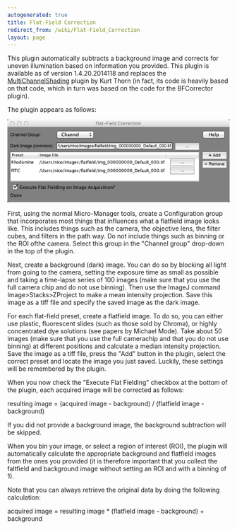 ```yaml
---
autogenerated: true
title: Flat-Field Correction
redirect_from: /wiki/Flat-Field_Correction
layout: page
---
```


This plugin automatically subtracts a background image and corrects for
uneven illumination based on information you provided. This plugin is
available as of version 1.4.20.2014118 and replaces the
[MultiChannelShading](MultiChannelShading) plugin by Kurt
Thorn (in fact, its code is heavily based on that code, which in turn
was based on the code for the BFCorrector plugin).

The plugin appears as follows:

![](media/Flatfield.png "Flatfield.png")

First, using the normal Micro-Manager tools, create a Configuration
group that incorporates most things that influences what a flatfield
image looks like. This includes things such as the camera, the objective
lens, the filter cubes, and filters in the path way. Do not include
things such as binning or the ROI ofthe camera. Select this group in the
"Channel group" drop-down in the top of the plugin.

Next, create a background (dark) image. You can do so by blocking all
light from going to the camera, setting the exposure time as small as
possible and taking a time-lapse series of 100 images (make sure that
you use the full camera chip and do not use binning). Then use the
ImageJ command Image&gt;Stacks&gt;ZProject to make a mean intensity
projection. Save this image as a tiff file and specify the saved image
as the dark image.

For each flat-field preset, create a flatfield image. To do so, you can
either use plastic, fluorescent slides (such as those sold by Chroma),
or highly concentrated dye solutions (see papers by Michael Mode). Take
about 50 images (make sure that you use the full camerachip and that you
do not use binning) at different positions and calculate a median
intensity projection. Save the image as a tiff file, press the "Add"
button in the plugin, select the correct preset and locate the image you
just saved. Luckily, these settings will be remembered by the plugin.

When you now check the "Execute Flat Fielding" checkbox at the bottom of
the plugin, each acquired image will be corrected as follows:

resulting image = (acquired image - background) / (flatfield image -
background)

If you did not provide a background image, the background subtraction
will be skipped.

When you bin your image, or select a region of interest (ROI), the
plugin will automatically calculate the appropriate background and
flatfield images from the ones you provided (it is therefore important
that you collect the faltfield and background image without setting an
ROI and with a binning of 1).

Note that you can always retrieve the original data by doing the
following calculation:

acquired image = resulting image \* (flatfield image - background) +
background

